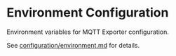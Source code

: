 # Environment Configuration

Environment variables for MQTT Exporter configuration.

See [configuration/environment.md](environment/) for details.